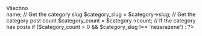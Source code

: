 <div class="filters">
            <div id="all_posts" data-active="true">Všechno</div>
            <?php
            // Get all the categories
            $categories = get_categories();
            // Check if every category has a post
            foreach ($categories as $category) :
                // Get the category name
                $category_name = $category->name;
                // Get the category slug
                $category_slug = $category->slug;
                // Get the category post count
                $category_count = $category->count;
                // If the category has posts
                if ($category_count > 0 && $category_slug !== 'nezarazene') :
            ?>
                    <div class="category" data-slug="<?php echo $category_slug; ?>" data-active="false"><?php echo $category_name; ?></div>
            <?php endif;
            endforeach; ?>
        </div>